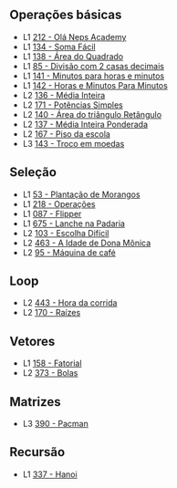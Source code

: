 
## Operações básicas
- L1 [212 - Olá Neps Academy](https://neps.academy/br/exercise/1)                 [](./codigos/Ol%C3%A1_Neps_Academy.cpp)
- L1 [134 - Soma Fácil](https://neps.academy/br/exercise/134)
- L1 [138 - Área do Quadrado](https://neps.academy/br/exercise/138)
- L1 [85  - Divisão com 2 casas decimais](https://neps.academy/br/exercise/85)
- L1 [141 - Minutos para horas e minutos](https://neps.academy/br/exercise/141)
- L1 [142 - Horas e Minutos Para Minutos](https://neps.academy/br/exercise/142)
- L2 [136 - Média Inteira](https://neps.academy/br/exercise/136)                  [](./codigos/M%C3%A9dia_Inteira.cpp)
- L2 [171 - Potências Simples](https://neps.academy/br/exercise/171)
- L2 [140 - Área do triângulo Retângulo](https://neps.academy/br/exercise/140)
- L2 [137 - Média Inteira Ponderada](https://neps.academy/br/exercise/137)
- L2 [167 - Piso da escola](https://neps.academy/br/exercise/167)
- L3 [143 - Troco em moedas](https://neps.academy/br/exercise/143)

## Seleção

- L1 [53  - Plantação de Morangos](https://neps.academy/br/exercise/53)
- L1 [218 - Operações](https://neps.academy/br/exercise/218)
- L1 [087 - Flipper](https://neps.academy/br/exercise/87)                         [](./Fl%C3%ADper.cpp)
- L1 [675 - Lanche na Padaria](https://neps.academy/br/exercise/675)              [](./codigos/Lanche_na_Padaria.cpp)
- L2 [103 - Escolha Difícil](https://neps.academy/br/exercise/103)                [](./codigos/Escolha_Dif%C3%ADcil.cpp)
- L2 [463 - A Idade de Dona Mônica](https://neps.academy/br/exercise/463)
- L2 [95 - Máquina de café](https://neps.academy/br/exercise/95)

## Loop

- L2 [443 - Hora da corrida](https://neps.academy/br/exercise/443)                [](./codigos/Hora_da_Corrida.cpp)
- L2 [170 - Raízes](https://neps.academy/br/exercise/170)

## Vetores

- L1 [158 - Fatorial](https://neps.academy/br/exercise/158)
- L2 [373 - Bolas](https://neps.academy/br/exercise/373)                           [](./codigos/Bolas.cpp)

## Matrizes

- L3 [390 - Pacman](https://neps.academy/br/exercise/390)                          [](./codigos/PacMan.cpp)

## Recursão
- L1 [337 - Hanoi](https://neps.academy/br/exercise/337)
